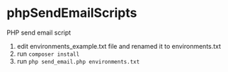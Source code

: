 # phpSendEmailScripts
PHP send email script 

1. edit environments_example.txt file and renamed it to environments.txt
2. run ```composer install```
3. run ```php send_email.php environments.txt```
